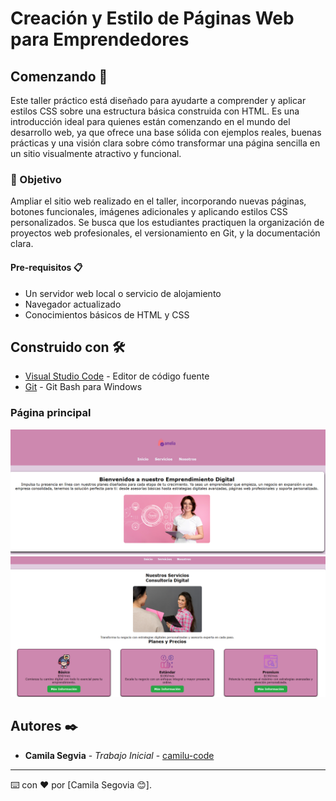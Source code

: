 # Creación y Estilo de Páginas Web para Emprendedores

## Comenzando 🚀

Este taller práctico está diseñado para ayudarte a comprender y aplicar estilos CSS sobre una estructura básica construida con HTML. Es una introducción ideal para quienes están comenzando en el mundo del desarrollo web, ya que ofrece una base sólida con ejemplos reales, buenas prácticas y una visión clara sobre cómo transformar una página sencilla en un sitio visualmente atractivo y funcional.

### 🎯 Objetivo

Ampliar el sitio web realizado en el taller, incorporando nuevas páginas, botones funcionales, imágenes adicionales y aplicando estilos CSS personalizados.
Se busca que los estudiantes practiquen la organización de proyectos web profesionales, el versionamiento en Git, y la documentación clara.

#### Pre-requisitos 📋

- Un servidor web local o servicio de alojamiento  
- Navegador actualizado  
- Conocimientos básicos de HTML y CSS  

## Construido con 🛠️

* [Visual Studio Code](https://code.visualstudio.com/) - Editor de código fuente  
* [Git](https://git-scm.com/downloads/win) - Git Bash para Windows 

### Página principal
![Pantalla principal](img/pantalla_principal.png)
![Pantalla de servicios](img/pantalla_servicios.png)

## Autores ✒️
* **Camila Segvia** - *Trabajo Inicial* - [camilu-code](https://github.com/villanuevand)


---
⌨️ con ❤️ por [Camila Segovia 😊].